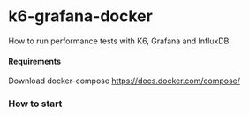 # k6-grafana-docker
How to run performance tests with K6, Grafana and InfluxDB.

#### Requirements
Download docker-compose 
https://docs.docker.com/compose/

### How to start


